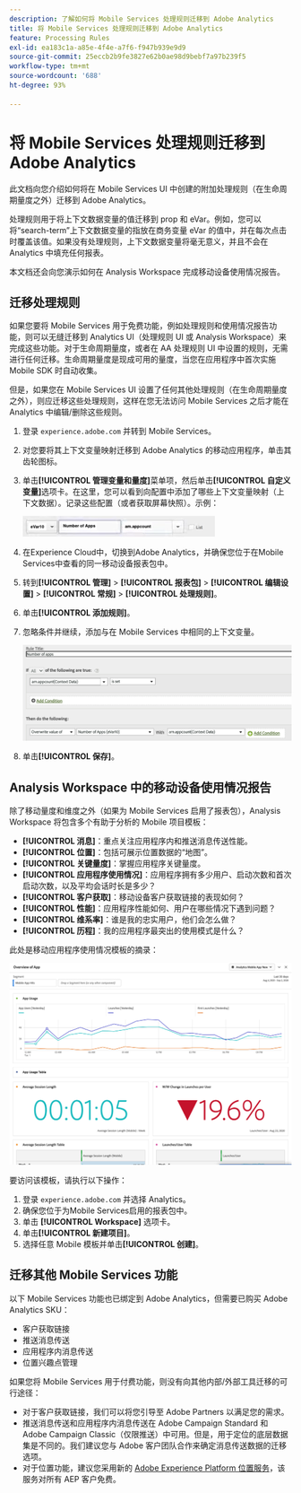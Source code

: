```yaml
---
description: 了解如何将 Mobile Services 处理规则迁移到 Adobe Analytics
title: 将 Mobile Services 处理规则迁移到 Adobe Analytics
feature: Processing Rules
exl-id: ea183c1a-a85e-4f4e-a7f6-f947b939e9d9
source-git-commit: 25eccb2b9fe3827e62b0ae98d9bebf7a97b239f5
workflow-type: tm+mt
source-wordcount: '688'
ht-degree: 93%

---
```


# 将 Mobile Services 处理规则迁移到 Adobe Analytics

此文档向您介绍如何将在 Mobile Services UI 中创建的附加处理规则（在生命周期量度之外）迁移到 Adobe Analytics。

处理规则用于将上下文数据变量的值迁移到 prop 和 eVar。例如，您可以将“search-term”上下文数据变量的指放在商务变量 eVar 的值中，并在每次点击时覆盖该值。如果没有处理规则，上下文数据变量将毫无意义，并且不会在 Analytics 中填充任何报表。

本文档还会向您演示如何在 Analysis Workspace 完成移动设备使用情况报告。

## 迁移处理规则

如果您要将 Mobile Services 用于免费功能，例如处理规则和使用情况报告功能，则可以无缝迁移到 Analytics UI（处理规则 UI 或 Analysis Workspace）来完成这些功能。对于生命周期量度，或者在 AA 处理规则 UI 中设置的规则，无需进行任何迁移。生命周期量度是现成可用的量度，当您在应用程序中首次实施 Mobile SDK 时自动收集。

但是，如果您在 Mobile Services UI 设置了任何其他处理规则（在生命周期量度之外），则应迁移这些处理规则，这样在您无法访问 Mobile Services 之后才能在 Analytics 中编辑/删除这些规则。

1. 登录 `experience.adobe.com` 并转到 Mobile Services。
1. 对您要将其上下文变量映射迁移到 Adobe Analytics 的移动应用程序，单击其齿轮图标。
1. 单击&#x200B;**[!UICONTROL 管理变量和量度]**&#x200B;菜单项，然后单击&#x200B;**[!UICONTROL 自定义变量]**&#x200B;选项卡。在这里，您可以看到向配置中添加了哪些上下文变量映射（上下文数据）。记录这些配置（或者获取屏幕快照）。示例：

   ![上下文变量](assets/context-var.png)

1. 在Experience Cloud中，切换到Adobe Analytics，并确保您位于在Mobile Services中查看的同一移动设备报表包中。
1. 转到&#x200B;**[!UICONTROL 管理]** > **[!UICONTROL 报表包]** > **[!UICONTROL 编辑设置]** > **[!UICONTROL 常规]** > **[!UICONTROL 处理规则]**。
1. 单击&#x200B;**[!UICONTROL 添加规则]**。
1. 忽略条件并继续，添加与在 Mobile Services 中相同的上下文变量。

   ![处理规则](assets/proc-rule.png)

1. 单击&#x200B;**[!UICONTROL 保存]**。

## Analysis Workspace 中的移动设备使用情况报告

除了移动量度和维度之外（如果为 Mobile Services 启用了报表包），Analysis Workspace 将包含多个有助于分析的 Mobile 项目模板：

* **[!UICONTROL 消息]**：重点关注应用程序内和推送消息传送性能。
* **[!UICONTROL 位置]**：包括可展示位置数据的“地图”。
* **[!UICONTROL 关键量度]**：掌握应用程序关键量度。
* **[!UICONTROL 应用程序使用情况]**：应用程序拥有多少用户、启动次数和首次启动次数，以及平均会话时长是多少？
* **[!UICONTROL 客户获取]**：移动设备客户获取链接的表现如何？
* **[!UICONTROL 性能]**：应用程序性能如何、用户在哪些情况下遇到问题？
* **[!UICONTROL 维系率]**：谁是我的忠实用户，他们会怎么做？
* **[!UICONTROL 历程]**：我的应用程序最突出的使用模式是什么？

此处是移动应用程序使用情况模板的摘录：

![移动应用程序使用情况](assets/mobile-app-usage.png)

要访问该模板，请执行以下操作：

1. 登录 `experience.adobe.com` 并选择 Analytics。
1. 确保您位于为Mobile Services启用的报表包中。
1. 单击 **[!UICONTROL Workspace]** 选项卡。
1. 单击&#x200B;**[!UICONTROL 新建项目]**。
1. 选择任意 Mobile 模板并单击&#x200B;**[!UICONTROL 创建]**。

## 迁移其他 Mobile Services 功能

以下 Mobile Services 功能也已绑定到 Adobe Analytics，但需要已购买 Adobe Analytics SKU：

* 客户获取链接
* 推送消息传送
* 应用程序内消息传送
* 位置兴趣点管理

如果您将 Mobile Services 用于付费功能，则没有向其他内部/外部工具迁移的可行途径：

* 对于客户获取链接，我们可以将您引导至 Adobe Partners 以满足您的需求。
* 推送消息传送和应用程序内消息传送在 Adobe Campaign Standard 和 Adobe Campaign Classic（仅限推送）中可用。但是，用于定位的底层数据集是不同的。我们建议您与 Adobe 客户团队合作来确定消息传送数据的迁移选项。
* 对于位置功能，建议您采用新的 [Adobe Experience Platform 位置服务](https://www.adobe.com/experience-platform/location-service.html)，该服务对所有 AEP 客户免费。

